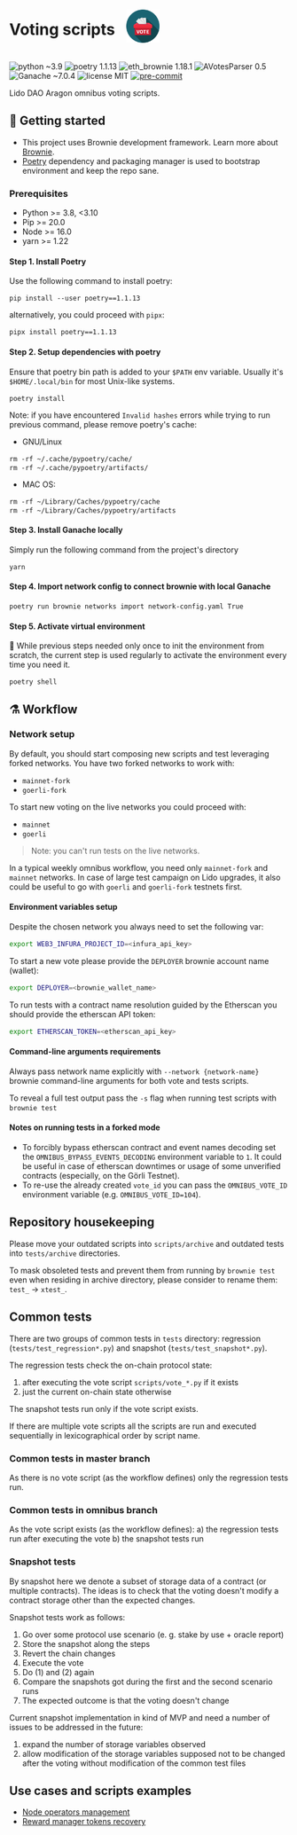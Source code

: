 <div style="display: flex;" align="center">
  <h1 align="center">Voting scripts</h1>
  <img src="assets/voting.png" width="60" height="60" align="left" style="padding: 20px"/>
</div>

![python ~3.9](https://img.shields.io/badge/python->=3.8,<3.10-blue)
![poetry 1.1.13](https://img.shields.io/badge/poetry-1.1.13-blue)
![eth_brownie 1.18.1](https://img.shields.io/badge/eth__brownie-1.18.1-brown)
![AVotesParser 0.5](https://img.shields.io/badge/AVotesParser-0.5-brown)
![Ganache ~7.0.4](https://img.shields.io/badge/ganache-7.0.4-orange)
![license MIT](https://img.shields.io/badge/license-MIT-brightgreen)
[![pre-commit](https://img.shields.io/badge/pre--commit-enabled-brightgreen?logo=pre-commit&logoColor=white)](https://github.com/pre-commit/pre-commit)


Lido DAO Aragon omnibus voting scripts.

## 🏁 Getting started

- This project uses Brownie development framework. Learn more about
[Brownie](https://eth-brownie.readthedocs.io/en/stable/index.html).
- [Poetry](https://python-poetry.org/) dependency and packaging manager is used
to bootstrap environment and keep the repo sane.
### Prerequisites

- Python >= 3.8, <3.10
- Pip >= 20.0
- Node >= 16.0
- yarn >= 1.22

#### Step 1. Install Poetry

Use the following command to install poetry:

```shell
pip install --user poetry==1.1.13
```

alternatively, you could proceed with `pipx`:

```shell
pipx install poetry==1.1.13
```

#### Step 2. Setup dependencies with poetry

Ensure that poetry bin path is added to your `$PATH` env variable.
Usually it's `$HOME/.local/bin` for most Unix-like systems.

```shell
poetry install
```

Note: if you have encountered `Invalid hashes` errors while trying to run previous command, please remove poetry's cache:

* GNU/Linux

```shell
rm -rf ~/.cache/pypoetry/cache/
rm -rf ~/.cache/pypoetry/artifacts/
```
* MAC OS:

```shell
rm -rf ~/Library/Caches/pypoetry/cache
rm -rf ~/Library/Caches/pypoetry/artifacts
```

#### Step 3. Install Ganache locally

Simply run the following command from the project's directory
```shell
yarn
```

#### Step 4. Import network config to connect brownie with local Ganache

```shell
poetry run brownie networks import network-config.yaml True
```

#### Step 5. Activate virtual environment

📝 While previous steps needed only once to init the environment from scratch,
the current step is used regularly to activate the environment every time you
need it.

```shell
poetry shell
```

## ⚗️ Workflow

### Network setup

By default, you should start composing new scripts and test leveraging forked networks.
You have two forked networks to work with:
* `mainnet-fork`
* `goerli-fork`

To start new voting on the live networks you could proceed with:
* `mainnet`
* `goerli`

>Note: you can't run tests on the live networks.

In a typical weekly omnibus workflow, you need only `mainnet-fork` and
`mainnet` networks. In case of large test campaign on Lido upgrades,
it also could be useful to go with `goerli` and `goerli-fork` testnets first.

#### Environment variables setup

Despite the chosen network you always need to set the following var:
```bash
export WEB3_INFURA_PROJECT_ID=<infura_api_key>
```

To start a new vote please provide the `DEPLOYER` brownie account name (wallet):
```bash
export DEPLOYER=<brownie_wallet_name>
```

To run tests with a contract name resolution guided by the Etherscan you should provide the etherscan API token:
```bash
export ETHERSCAN_TOKEN=<etherscan_api_key>
```

#### Command-line arguments requirements

Always pass network name explicitly with `--network {network-name}` brownie
command-line arguments for both vote and tests scripts.

To reveal a full test output pass the `-s` flag when running test scripts with
`brownie test`

#### Notes on running tests in a forked mode

* To forcibly bypass etherscan contract and event names decoding set the
`OMNIBUS_BYPASS_EVENTS_DECODING` environment variable to `1`. It could be useful
in case of etherscan downtimes or usage of some unverified contracts (especially,
on the Görli Testnet).
* To re-use the already created `vote_id` you can pass the `OMNIBUS_VOTE_ID`
environment variable (e.g. `OMNIBUS_VOTE_ID=104`).

## Repository housekeeping

Please move your outdated scripts into `scripts/archive` and outdated tests into
`tests/archive` directories.

To mask obsoleted tests and prevent them from running by `brownie test` even
when residing in archive directory, please consider to rename them:
`test_` → `xtest_`.

## Common tests

There are two groups of common tests in `tests` directory: regression
(`tests/test_regression*.py`) and snapshot (`tests/test_snapshot*.py`).

The regression tests check the on-chain protocol state:
1) after executing the vote script `scripts/vote_*.py` if it exists
2) just the current on-chain state otherwise

The snapshot tests run only if the vote script exists.

If there are multiple vote scripts all the scripts are run and executed 
sequentially in lexicographical order by script name.

### Common tests in master branch

As there is no vote script (as the workflow defines) only the regression tests run.

### Common tests in omnibus branch

As the vote script exists (as the workflow defines):
a) the regression tests run after executing the vote
b) the snapshot tests run

### Snapshot tests

By snapshot here we denote a subset of storage data of a contract (or multiple contracts).
The ideas is to check that the voting doesn't modify a contract storage other than the 
expected changes.

Snapshot tests work as follows:
1) Go over some protocol use scenario (e. g. stake by use + oracle report)
2) Store the snapshot along the steps
3) Revert the chain changes
4) Execute the vote
5) Do (1) and (2) again
6) Compare the snapshots got during the first and the second scenario runs
7) The expected outcome is that the voting doesn't change

Current snapshot implementation in kind of MVP and need a number of issues to
be addressed in the future:
1) expand the number of storage variables observed
2) allow modification of the storage variables supposed not to be changed after
the voting without modification of the common test files

## Use cases and scripts examples

* [Node operators management](usecase/node_operators_management.md)
* [Reward manager tokens recovery](usecase/reward_manager_tokens_recovery.md)
